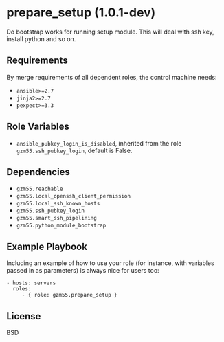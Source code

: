 prepare_setup (1.0.1-dev)
=========================

Do bootstrap works for running setup module. This will deal with ssh key, install python and so on.

Requirements
------------

By merge requirements of all dependent roles, the control machine needs:

- `ansible>=2.7`
- `jinja2>=2.7`
- `pexpect>=3.3`

Role Variables
--------------

- `ansible_pubkey_login_is_disabled`, inherited from the role `gzm55.ssh_pubkey_login`, default is False.

Dependencies
------------

- `gzm55.reachable`
- `gzm55.local_openssh_client_permission`
- `gzm55.local_ssh_known_hosts`
- `gzm55.ssh_pubkey_login`
- `gzm55.smart_ssh_pipelining`
- `gzm55.python_module_bootstrap`

Example Playbook
----------------

Including an example of how to use your role (for instance, with variables passed in as parameters) is always nice for users too:

    - hosts: servers
      roles:
         - { role: gzm55.prepare_setup }

License
-------

BSD

